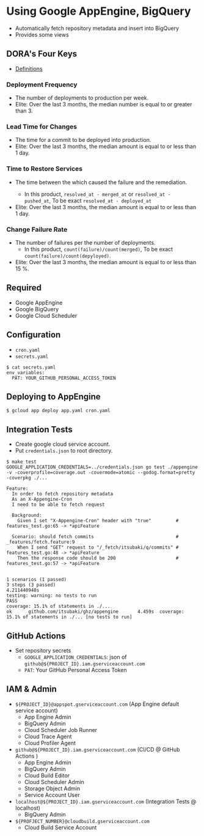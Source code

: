 # Using Google AppEngine, BigQuery

- Automatically fetch repository metadata and insert into BigQuery
- Provides some views

## DORA's Four Keys

 - [Definitions](https://github.com/GoogleCloudPlatform/fourkeys/blob/main/METRICS.md)

### Deployment Frequency

 - The number of deployments to production per week.
 - Elite: Over the last 3 months, the median number is equal to or greater than 3.


### Lead Time for Changes
 
 - The time for a commit to be deployed into production.
 - Elite: Over the last 3 months, the median amount is equal to or less than 1 day.

### Time to Restore Services

 - The time between the <deployment> which caused the failure and the remediation.
   - In this product, `resolved_at - merged_at` or `resolved_at - pushed_at`, To be exact `resolved_at - deployed_at`
 - Elite: Over the last 3 months, the median amount is equal to or less than 1 day.

### Change Failure Rate

 - The number of failures per the number of deployments.
   - In this product, `count(failure)/count(merged)`, To be exact `count(failure)/count(depyloyed)`.
 - Elite: Over the last 3 months, the median amount is equal to or less than 15 %.

## Required

- Google AppEngine
- Google BigQuery
- Google Cloud Scheduler

## Configuration

- `cron.yaml`
- `secrets.yaml`

```shell
$ cat secrets.yaml
env_variables:
  PAT: YOUR_GITHUB_PERSONAL_ACCESS_TOKEN
```

## Deploying to AppEngine

```shell
$ gcloud app deploy app.yaml cron.yaml
```

## Integration Tests

- Create google cloud service account.
- Put `credentials.json` to root directory.

```shell
$ make test
GOOGLE_APPLICATION_CREDENTIALS=../credentials.json go test ./appengine -v -coverprofile=coverage.out -covermode=atomic --godog.format=pretty -coverpkg ./...

Feature:
  In order to fetch repository metadata
  As an X-Appengine-Cron
  I need to be able to fetch request

  Background:
    Given I set "X-Appengine-Cron" header with "true"         # features_test.go:65 -> *apiFeature

  Scenario: should fetch commits                              # _features/fetch.feature:9
    When I send "GET" request to "/_fetch/itsubaki/q/commits" # features_test.go:48 -> *apiFeature
    Then the response code should be 200                      # features_test.go:57 -> *apiFeature


1 scenarios (1 passed)
3 steps (3 passed)
4.211440948s
testing: warning: no tests to run
PASS
coverage: 15.1% of statements in ./...
ok      github.com/itsubaki/ghz/appengine       4.459s  coverage: 15.1% of statements in ./... [no tests to run]
```

## GitHub Actions

- Set repository secrets
  - `GOOGLE_APPLICATION_CREDENTIALS`: json of `github@${PROJECT_ID}.iam.gserviceaccount.com`
  - `PAT`: Your GitHub Personal Access Token

## IAM & Admin

- `${PROJECT_ID}@appspot.gserviceaccount.com` (App Engine default service account)
  - App Engine Admin
  - BigQuery Admin
  - Cloud Scheduler Job Runner
  - Cloud Trace Agent
  - Cloud Profiler Agent
- `github@${PROJECT_ID}.iam.gserviceaccount.com` (CI/CD @ GitHub Actions )
  - App Engine Admin
  - BigQuery Admin
  - Cloud Build Editor
  - Cloud Scheduler Admin
  - Storage Object Admin
  - Service Account User
- `localhost@${PROJECT_ID}.iam.gserviceaccount.com` (Integration Tests @ localhost)
  - BigQuery Admin
- `${PROFJECT_NUMBER}@cloudbuild.gserviceaccount.com`
  - Cloud Build Service Account
